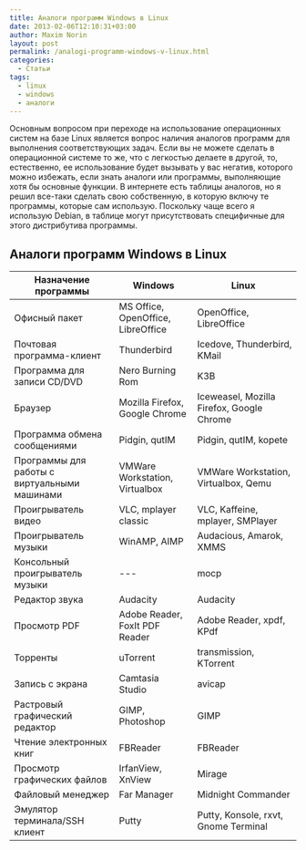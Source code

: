 ```yaml
---
title: Аналоги программ Windows в Linux
date: 2013-02-06T12:10:31+03:00
author: Maxim Norin
layout: post
permalink: /analogi-programm-windows-v-linux.html
categories:
  - Статьи
tags:
  - linux
  - windows
  - аналоги
---
```

Основным вопросом при переходе на использование операционных систем на базе Linux является вопрос наличия аналогов программ для выполнения соответствующих задач. Если вы не можете сделать в операционной системе то же, что с легкостью делаете в другой, то, естественно, ее использование будет вызывать у вас негатив, которого можно избежать, если знать аналоги или программы, выполняющие хотя бы основные функции. В интернете есть таблицы аналогов, но я решил все-таки сделать свою собственную, в которую включу те программы, которые сам использую. Поскольку чаще всего я использую Debian, в таблице могут присутствовать специфичные для этого дистрибутива программы.
<!--more-->
## Аналоги программ Windows в Linux

| Назначение программы | Windows | Linux |
|---|---|---|
|Офисный пакет|MS Office, OpenOffice, LibreOffice|OpenOffice, LibreOffice|
|Почтовая программа-клиент|Thunderbird|Icedove, Thunderbird, KMail|
|Программа для записи CD/DVD|Nero Burning Rom|K3B|
|Браузер|Mozilla Firefox, Google Chrome|Iceweasel, Mozilla Firefox, Google Chrome|
|Программа обмена сообщениями|Pidgin, qutIM|Pidgin, qutIM, kopete|
|Программы для работы с виртуальными машинами|VMWare Workstation, Virtualbox|VMWare Workstation, Virtualbox, Qemu|
|Проигрыватель видео|VLC, mplayer classic|VLC, Kaffeine, mplayer, SMPlayer|
|Проигрыватель музыки|WinAMP, AIMP|Audacious, Amarok, XMMS|
|Консольный проигрыватель музыки|---|mocp|
|Редактор звука|Audacity|Audacity|
|Просмотр PDF|Adobe Reader, FoxIt PDF Reader|Adobe Reader, xpdf, KPdf|
|Торренты|uTorrent|transmission, KTorrent|
|Запись с экрана|Camtasia Studio|avicap|
|Растровый графический редактор|GIMP, Photoshop|GIMP|
|Чтение электронных книг|FBReader|FBReader|
|Просмотр графических файлов|IrfanView, XnView|Mirage|
|Файловый менеджер|Far Manager|Midnight Commander|
|Эмулятор терминала/SSH клиент|Putty|Putty, Konsole, rxvt, Gnome Terminal|
